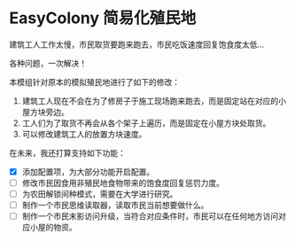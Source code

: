 # EasyColony 简易化殖民地

建筑工人工作太慢，市民取货要跑来跑去，市民吃饭速度回复饱食度太低...

各种问题，一次解决！

本模组针对原本的模拟殖民地进行了如下的修改：

1. 建筑工人现在不会在为了修房子于施工现场跑来跑去，而是固定站在对应的小屋方块旁边。
2. 工人们为了取货不再会从各个架子上遍历，而是固定在小屋方块处取货。
3. 可以修改建筑工人的放置方块速度。

在未来，我还打算支持如下功能：

- [x] 添加配置项，为大部分功能开启配置。
- [ ] 修改市民因食用非殖民地食物带来的饱食度回复惩罚力度。
- [ ] 为农田解锁间种模式，需要在大学进行研究。
- [ ] 制作一个市民思维读取器，读取市民当前想要做什么。
- [ ] 制作一个市民末影访问升级，当符合对应条件时，市民可以在任何地方访问对应小屋的物资。
